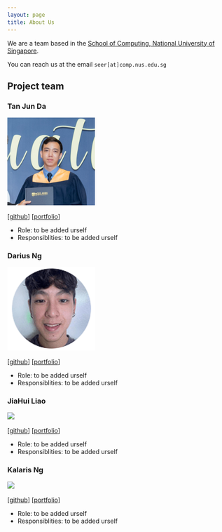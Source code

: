 ```yaml
---
layout: page
title: About Us
---
```


We are a team based in the [School of Computing, National University of Singapore](http://www.comp.nus.edu.sg).

You can reach us at the email `seer[at]comp.nus.edu.sg`

## Project team

### Tan Jun Da

<img src="images/jundatan.png" width="200px">

[[github](https://github.com/jundatan)]
[[portfolio](team/jundatan.md)]

* Role: to be added urself
* Responsiblities: to be added urself

### Darius Ng

<img src="images/dfordarius.png" width="200px">

[[github](http://github.com/dfordarius)]
[[portfolio](team/dfordarius.md)]

* Role: to be added urself
* Responsiblities: to be added urself

### JiaHui Liao

<img src="images/johndoe.png" width="200px">

[[github](http://github.com/johndoe)] [[portfolio](team/johndoe.md)]

* Role: to be added urself
* Responsiblities: to be added urself

### Kalaris Ng

<img src="images/johndoe.png" width="200px">

[[github](http://github.com/johndoe)]
[[portfolio](team/johndoe.md)]

* Role: to be added urself
* Responsiblities: to be added urself


